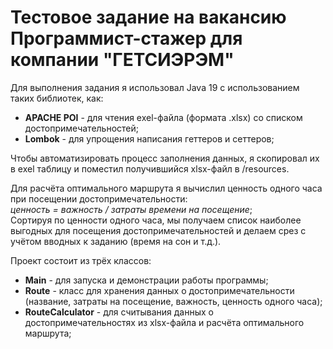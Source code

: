 # Тестовое задание на вакансию Программист-стажер для компании "ГЕТСИЭРЭМ"
Для выполнения задания я использовал Java 19 с использованием таких библиотек, как:
* **APACHE POI** - для чтения exel-файла (формата .xlsx) со списком достопримечательностей;
* **Lombok** - для упрощения написания геттеров и сеттеров;

Чтобы автоматизировать процесс заполнения данных, я скопировал их в exel таблицу и поместил получившийся xlsx-файл в /resources.

Для расчёта оптимального маршрута я вычислил ценность одного часа при посещении достопримечательности:  
*ценность = важность / затраты времени на посещение*;  
Сортируя по ценности одного часа, мы получаем список наиболее выгодных для посещения достопримечательностей и делаем срез с учётом вводных к заданию (время на сон и т.д.).

Проект состоит из трёх классов:
* **Main** - для запуска и демонстрации работы программы;
* **Route** - класс для хранения данных о достопримечательности (название, затраты на посещение, важность, ценность одного часа);
* **RouteCalculator** - для считывания данных о достопримечательностях из xlsx-файла и расчёта оптимального маршрута;
